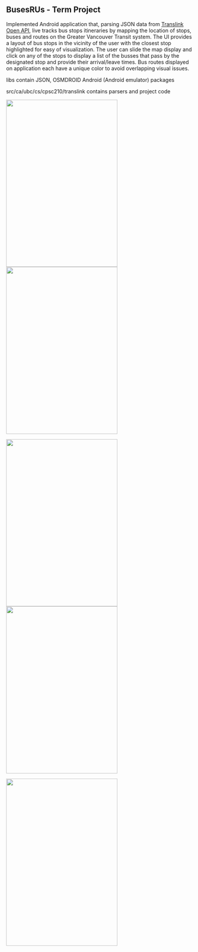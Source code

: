 ## BusesRUs - Term Project

Implemented Android application that, parsing JSON data from [Translink Open API](https://www.translink.ca/about-us/doing-business-with-translink/app-developer-resources), live tracks bus stops itineraries by mapping the location of stops, buses and routes on the Greater Vancouver Transit system. The UI provides a layout of bus stops in the vicinity of the user with the closest stop highlighted for easy of visualization. The user can slide the map display and click on any of the stops to display a list of the busses that pass by the designated stop and provide their arrival/leave times. Bus routes displayed on application each have a unique color to avoid overlapping visual issues.

libs contain JSON, OSMDROID Android (Android emulator) packages

src/ca/ubc/cs/cpsc210/translink contains parsers and project code


<img src="https://user-images.githubusercontent.com/16784008/212428396-d8ae452d-abb7-4041-8dbc-fffafd20aca1.png" width="300" height="450"> <img src="https://user-images.githubusercontent.com/16784008/212428434-385114d4-e8ca-4bd0-88e9-cac79fbf071f.png" width="300" height="450">

<img src="https://user-images.githubusercontent.com/16784008/212428364-dc9d3d3a-1e5e-4c20-8c32-c09a8656d60b.png" width="300" height="450"> <img src="https://user-images.githubusercontent.com/16784008/212428450-fc32c595-67ae-4148-8501-9ea80b75df15.png" width="300" height="450">

<img src="https://user-images.githubusercontent.com/16784008/212428519-9e85e73f-09c2-48e4-b4e2-03e6b5a39033.png" width="300" height="450">
